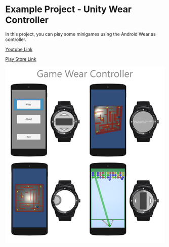 # Example Project - Unity Wear Controller


In this project, you can play some minigames using the Android Wear as controller.

[Youtube Link](https://goo.gl/FXNUxz)

[Play Store Link](https://goo.gl/JoF07W)

![Unity Wear Controller screenshots](./screenshots/MainScreenshot.png?raw=true)
